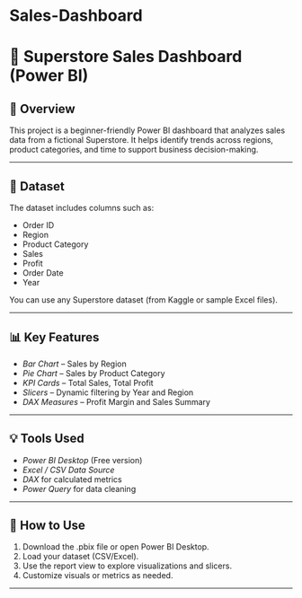# Sales-Dashboard
# 🧾 Superstore Sales Dashboard (Power BI)

## 📌 Overview
This project is a beginner-friendly Power BI dashboard that analyzes sales data from a fictional Superstore. It helps identify trends across regions, product categories, and time to support business decision-making.

---

## 📁 Dataset
The dataset includes columns such as:
- Order ID
- Region
- Product Category
- Sales
- Profit
- Order Date
- Year

You can use any Superstore dataset (from Kaggle or sample Excel files).

---

## 📊 Key Features
- *Bar Chart* – Sales by Region
- *Pie Chart* – Sales by Product Category
- *KPI Cards* – Total Sales, Total Profit
- *Slicers* – Dynamic filtering by Year and Region
- *DAX Measures* – Profit Margin and Sales Summary

---

## 💡 Tools Used
- *Power BI Desktop* (Free version)
- *Excel / CSV Data Source*
- *DAX* for calculated metrics
- *Power Query* for data cleaning

---


## 📝 How to Use
1. Download the .pbix file or open Power BI Desktop.
2. Load your dataset (CSV/Excel).
3. Use the report view to explore visualizations and slicers.
4. Customize visuals or metrics as needed.




---

